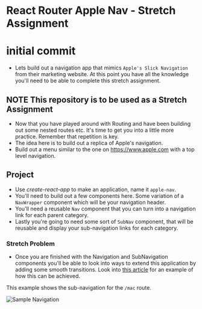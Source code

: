 # React Router Apple Nav - Stretch Assignment

# initial commit

- Lets build out a navigation app that mimics `Apple's Slick Navigation` from their marketing website. At this point you have all the knowledge you'll need to be able to complete this stretch assignment.

## **NOTE** This repository is to be used as a Stretch Assignment

- Now that you have played around with Routing and have been building out some nested routes etc. It's time to get you into a little more practice. Remember that repetition is key.
- The idea here is to build out a replica of Apple's navigation.
- Build out a menu similar to the one on https://www.apple.com with a top level navigation.

## Project

- Use _create-react-app_ to make an application, name it `apple-nav`.
- You'll need to build out a few components here. Some variation of a `NavWrapper` component which will be your navigation header.
- You'll need a reusable `Nav` component that you can turn into a navigation link for each parent category.
- Lastly you're going to need some sort of `SubNav` component, that will be reusable and display your sub-navigation links for each category.

### Stretch Problem

- Once you are finished with the Navigation and SubNavigation components you'll be able to look into ways to extend this application by adding some smooth transitions. Look into [this article](https://hackernoon.com/animated-page-transitions-with-react-router-4-reacttransitiongroup-and-animated-1ca17bd97a1a) for an example of how this can be achieved.

This example shows the sub-navigation for the `/mac` route.

![Sample Navigation](images/sample.png)
